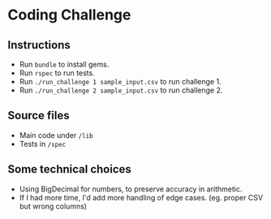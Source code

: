 # Coding Challenge

## Instructions

* Run `bundle` to install gems.
* Run `rspec` to run tests.
* Run `./run_challenge 1 sample_input.csv` to run challenge 1.
* Run `./run_challenge 2 sample_input.csv` to run challenge 2.

## Source files
* Main code under `/lib`
* Tests in `/spec`

## Some technical choices
* Using BigDecimal for numbers, to preserve accuracy in arithmetic.
* If I had more time, I'd add more handling of edge cases. (eg. proper CSV but wrong columns)
